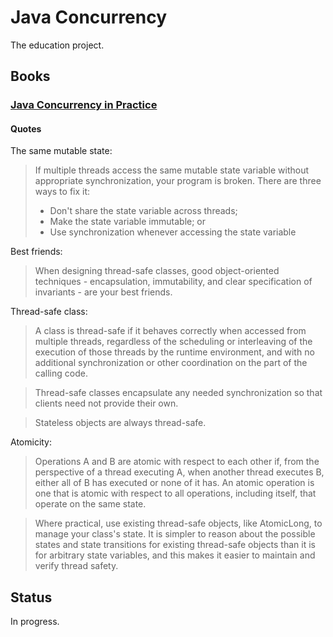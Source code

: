 # Java Concurrency

The education project.

## Books

### [Java Concurrency in Practice](https://www.amazon.com/gp/product/0321349601)

#### Quotes

The same mutable state:

> If multiple threads access the same mutable state variable without appropriate synchronization, 
> your program is broken. There are three ways to fix it:
> - Don't share the state variable across threads;
> - Make the state variable immutable; or
> - Use synchronization whenever accessing the state variable

Best friends:

> When designing thread-safe classes, good object-oriented techniques - encapsulation, immutability, 
> and clear specification of invariants - are your best friends.

Thread-safe class:

> A class is thread-safe if it behaves correctly when accessed from multiple threads, regardless of 
> the scheduling or interleaving of the execution of those threads by the runtime environment, 
> and with no additional synchronization or other coordination on the part of the calling code.

> Thread-safe classes encapsulate any needed synchronization so that clients need not provide their own.

> Stateless objects are always thread-safe.

Atomicity:

> Operations A and B are atomic with respect to each other if, from the perspective of a thread executing A,
> when another thread executes B, either all of B has executed or none of it has.
> An atomic operation is one that is atomic with respect to all operations, including itself,
> that operate on the same state.

> Where practical, use existing thread-safe objects, like AtomicLong, to manage your class's state.
> It is simpler to reason about the possible states and state transitions for existing thread-safe objects
> than it is for arbitrary state variables, and this makes it easier to maintain and verify thread safety.

## Status

In progress.

